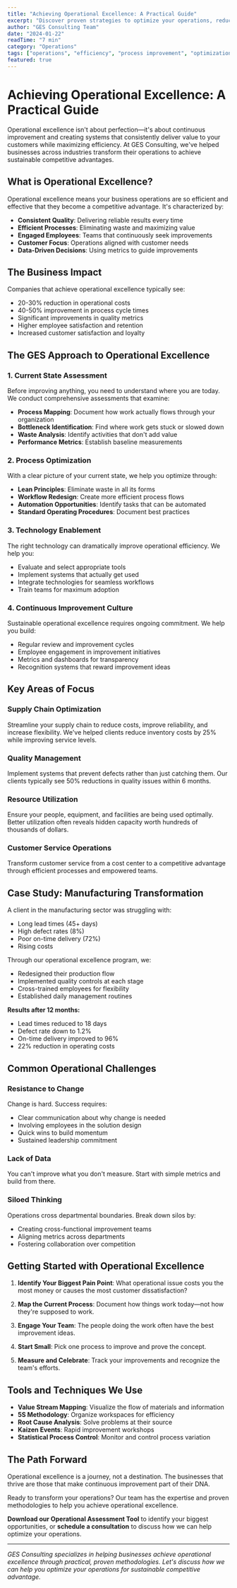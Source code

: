 ```yaml
---
title: "Achieving Operational Excellence: A Practical Guide"
excerpt: "Discover proven strategies to optimize your operations, reduce costs, and improve efficiency across your organization."
author: "GES Consulting Team"
date: "2024-01-22"
readTime: "7 min"
category: "Operations"
tags: ["operations", "efficiency", "process improvement", "optimization"]
featured: true
---
```


# Achieving Operational Excellence: A Practical Guide

Operational excellence isn't about perfection—it's about continuous improvement and creating systems that consistently deliver value to your customers while maximizing efficiency. At GES Consulting, we've helped businesses across industries transform their operations to achieve sustainable competitive advantages.

## What is Operational Excellence?

Operational excellence means your business operations are so efficient and effective that they become a competitive advantage. It's characterized by:

- **Consistent Quality**: Delivering reliable results every time
- **Efficient Processes**: Eliminating waste and maximizing value
- **Engaged Employees**: Teams that continuously seek improvements
- **Customer Focus**: Operations aligned with customer needs
- **Data-Driven Decisions**: Using metrics to guide improvements

## The Business Impact

Companies that achieve operational excellence typically see:

- 20-30% reduction in operational costs
- 40-50% improvement in process cycle times
- Significant improvements in quality metrics
- Higher employee satisfaction and retention
- Increased customer satisfaction and loyalty

## The GES Approach to Operational Excellence

### 1. Current State Assessment

Before improving anything, you need to understand where you are today. We conduct comprehensive assessments that examine:

- **Process Mapping**: Document how work actually flows through your organization
- **Bottleneck Identification**: Find where work gets stuck or slowed down
- **Waste Analysis**: Identify activities that don't add value
- **Performance Metrics**: Establish baseline measurements

### 2. Process Optimization

With a clear picture of your current state, we help you optimize through:

- **Lean Principles**: Eliminate waste in all its forms
- **Workflow Redesign**: Create more efficient process flows
- **Automation Opportunities**: Identify tasks that can be automated
- **Standard Operating Procedures**: Document best practices

### 3. Technology Enablement

The right technology can dramatically improve operational efficiency. We help you:

- Evaluate and select appropriate tools
- Implement systems that actually get used
- Integrate technologies for seamless workflows
- Train teams for maximum adoption

### 4. Continuous Improvement Culture

Sustainable operational excellence requires ongoing commitment. We help you build:

- Regular review and improvement cycles
- Employee engagement in improvement initiatives
- Metrics and dashboards for transparency
- Recognition systems that reward improvement ideas

## Key Areas of Focus

### Supply Chain Optimization

Streamline your supply chain to reduce costs, improve reliability, and increase flexibility. We've helped clients reduce inventory costs by 25% while improving service levels.

### Quality Management

Implement systems that prevent defects rather than just catching them. Our clients typically see 50% reductions in quality issues within 6 months.

### Resource Utilization

Ensure your people, equipment, and facilities are being used optimally. Better utilization often reveals hidden capacity worth hundreds of thousands of dollars.

### Customer Service Operations

Transform customer service from a cost center to a competitive advantage through efficient processes and empowered teams.

## Case Study: Manufacturing Transformation

A client in the manufacturing sector was struggling with:
- Long lead times (45+ days)
- High defect rates (8%)
- Poor on-time delivery (72%)
- Rising costs

Through our operational excellence program, we:
- Redesigned their production flow
- Implemented quality controls at each stage
- Cross-trained employees for flexibility
- Established daily management routines

**Results after 12 months:**
- Lead times reduced to 18 days
- Defect rate down to 1.2%
- On-time delivery improved to 96%
- 22% reduction in operating costs

## Common Operational Challenges

### Resistance to Change

Change is hard. Success requires:
- Clear communication about why change is needed
- Involving employees in the solution design
- Quick wins to build momentum
- Sustained leadership commitment

### Lack of Data

You can't improve what you don't measure. Start with simple metrics and build from there.

### Siloed Thinking

Operations cross departmental boundaries. Break down silos by:
- Creating cross-functional improvement teams
- Aligning metrics across departments
- Fostering collaboration over competition

## Getting Started with Operational Excellence

1. **Identify Your Biggest Pain Point**: What operational issue costs you the most money or causes the most customer dissatisfaction?

2. **Map the Current Process**: Document how things work today—not how they're supposed to work.

3. **Engage Your Team**: The people doing the work often have the best improvement ideas.

4. **Start Small**: Pick one process to improve and prove the concept.

5. **Measure and Celebrate**: Track your improvements and recognize the team's efforts.

## Tools and Techniques We Use

- **Value Stream Mapping**: Visualize the flow of materials and information
- **5S Methodology**: Organize workspaces for efficiency
- **Root Cause Analysis**: Solve problems at their source
- **Kaizen Events**: Rapid improvement workshops
- **Statistical Process Control**: Monitor and control process variation

## The Path Forward

Operational excellence is a journey, not a destination. The businesses that thrive are those that make continuous improvement part of their DNA.

Ready to transform your operations? Our team has the expertise and proven methodologies to help you achieve operational excellence.

**Download our Operational Assessment Tool** to identify your biggest opportunities, or **schedule a consultation** to discuss how we can help optimize your operations.

---

*GES Consulting specializes in helping businesses achieve operational excellence through practical, proven methodologies. Let's discuss how we can help you optimize your operations for sustainable competitive advantage.*
